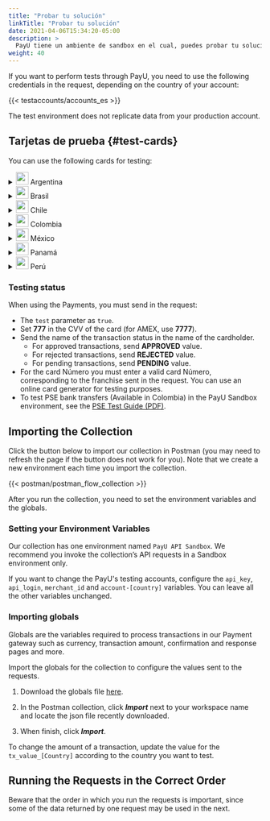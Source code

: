 ```yaml
---
title: "Probar tu solución"
linkTitle: "Probar tu solución"
date: 2021-04-06T15:34:20-05:00
description: >
  PayU tiene un ambiente de sandbox en el cual, puedes probar tu solución antes de moverte al ambiente en vivo, donde puedes recibir pagos reales y transacciones.
weight: 40
---
```


If you want to perform tests through PayU, you need to use the following credentials in the request, depending on the country of your account:  

{{< testaccounts/accounts_es >}}

The test environment does not replicate data from your production account.

## Tarjetas de prueba {#test-cards}
You can use the following cards for testing:

<details>
<summary><img src="/assets/Argentina.png" width="25px"/> Argentina</summary>

| Tarjeta                           | Número                              |
|-----------------------------------|-------------------------------------|
| **Tarjeta de Crédito AMEX**       | 376414000000009                     |
| **Tarjeta de Crédito ARGENCARD**  | 5011050000000001                    |
| **Tarjeta de Crédito CABAL**      | 5896570000000008                    |
| **Tarjeta de Crédito CENCOSUD**   | 6034930000000005 - 5197670000000002 |
| **Tarjeta de Crédito DINERS**     | 36481400000006                      |
| **Tarjeta de Crédito MASTERCARD** | 5399090000000009                    |
| **Tarjeta de Crédito NARANJA**    | 5895620000000002                    |
| **Tarjeta de Crédito SHOPPING**   | 6034880000000051                    |
| **Tarjeta de Crédito VISA**       | 4850110000000000 - 4036820000000001 |
| **Tarjeta Débito VISA**           | 4517730000000000                    |

</details>
<details>
<summary><img src="/assets/Brasil.png" width="25px"/> Brasil</summary>

| Tarjeta                           | Número                              |
|-----------------------------------|-------------------------------------|
| **Tarjeta de Crédito AMEX**       | 376611000000000                     |
| **Tarjeta de Crédito DINERS**     | 36213800000009                      |
| **Tarjeta de Crédito ELO**        | 5067310000000002                    |
| **Tarjeta de Crédito HIPERCARD**  | 6062825624254001                    |
| **Tarjeta de Crédito MASTERCARD** | 5123740000000002                    |
| **Tarjeta de Crédito VISA**       | 4422120000000008 - 4984460000000008 |

</details>
<details>
<summary><img src="/assets/Chile.png" width="25px"/> Chile</summary>

| Tarjeta                           | Número                               |
|-----------------------------------|--------------------------------------|
| **Tarjeta de Crédito AMEX**       | 377825000000005                      |
| **Tarjeta de Crédito DINERS**     | 36525200000002                       |
| **Tarjeta de Crédito MASTERCARD** | 5435630000000008                     |
| **Tarjeta de Crédito VISA**       | 4051885600446623 - 4938590000000017  |

</details>
<details>
<summary><img src="/assets/Colombia.png" width="25px"/> Colombia</summary>

| Tarjeta                           | Número                                                                |
|-----------------------------------|-----------------------------------------------------------------------|
| **Tarjeta de Crédito AMEX**       | 377813000000001 - 377847626810864 - 376402004977124 - 376414000000009 |
| **Tarjeta de Crédito CODENSA**    | 5907120000000009                                                      |
| **Tarjeta de Crédito CRM**        | 5282096712463427                                                      |
| **Tarjeta de Crédito DAVIVIENDA** | 5247081012761500                                                      |
| **Tarjeta de Crédito DINERS**     | 36032400000007 - 36032404150519 - 36032440201896                      |
| **Tarjeta de Crédito MASTERCARD** | 5471300000000003 - 5120697176068275                                   |
| **Tarjeta de Crédito NEQUI**      | 4093551018099251                                                      |
| **Tarjeta de Crédito VISA**       | 4097440000000004 - 4037997623271984 - 4111111111111111                |
| **Tarjeta Débito VISA**           | 4509420000000008                                                      |

</details>
<details>
<summary><img src="/assets/Mexico.png" width="25px"/> México</summary>

| Tarjeta                           | Número                               |
|-----------------------------------|--------------------------------------|
| **Tarjeta de Crédito AMEX**       | 376675000000005                      |
| **Tarjeta de Crédito MASTERCARD** | 5579070000000003                     |
| **Tarjeta Débito MASTERCARD**     | 5256780000000007                     |
| **Tarjeta de Crédito VISA**       | 4268070000000002                     |
| **Tarjeta Débito VISA**           | 4415490000000004                     |

</details>
<details>
<summary><img src="/assets/Panama.png" width="25px"/> Panamá</summary>

| Tarjeta                           | Número                               |
|-----------------------------------|--------------------------------------|
| **Tarjeta de Crédito MASTERCARD** | 5455040000000005                     |
| **Tarjeta de Crédito VISA**       | 4723030000000005                     |

</details>
<details>
<summary><img src="/assets/Peru.png" width="25px"/> Perú</summary>

| Tarjeta                           | Número                               |
|-----------------------------------|--------------------------------------|
| **Tarjeta de Crédito AMEX**       | 377753000000009                      |
| **Tarjeta de Crédito DINERS**     | 36239200000000                       |
| **Tarjeta de Crédito MASTERCARD** | 5491610000000001                     |
| **Tarjeta Débito MASTERCARD**     | 5236930000000003                     |
| **Tarjeta de Crédito VISA**       | 4907840000000005 - 4634010000000005  |
| **Tarjeta Débito VISA**           | 4557880000000004                     |

</details>

### Testing status
When using the Payments, you must send in the request:
* The `test` parameter as `true`.
* Set **777** in the CVV of the card (for AMEX, use **7777**).
* Send the name of the transaction status in the name of the cardholder.
    - For approved transactions, send **APPROVED** value.
    - For rejected transactions, send **REJECTED** value.
    - For pending transactions, send **PENDING** value.
* For the card Número you must enter a valid card Número, corresponding to the franchise sent in the request. You can use an online card generator for testing purposes.
* To test PSE bank transfers (Available in Colombia) in the PayU Sandbox environment, see the [PSE Test Guide (PDF)](/assets/pse-test-guide-v5.pdf).

## Importing the Collection
Click the button below to import our collection in Postman (you may need to refresh the page if the button does not work for you). Note that we create a new environment each time you import the collection.

{{< postman/postman_flow_collection >}}
<br>

After you run the collection, you need to set the environment variables and the globals.

### Setting your Environment Variables
Our collection has one environment named `PayU API Sandbox`. We recommend you invoke the collection’s API requests in a Sandbox environment only.

If you want to change the PayU's testing accounts, configure the `api_key`, `api_login`, `merchant_id` and `account-[country]` variables. You can leave all the other variables unchanged.

### Importing globals
Globals are the variables required to process transactions in our Payment gateway such as currency, transaction amount, confirmation and response pages and more.

Import the globals for the collection to configure the values sent to the requests. 

1. Download the globals file <a href="/assets/globals/PayU%20Latam.postman_globals.json" download>here</a>.

2. In the Postman collection, click _**Import**_ next to your workspace name and locate the json file recently downloaded.

3. When finish, click _**Import**_.

To change the amount of a transaction, update the value for the `tx_value_[Country]` according to the country you want to test.

## Running the Requests in the Correct Order
Beware that the order in which you run the requests is important, since some of the data returned by one request may be used in the next. 